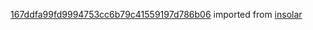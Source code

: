 [167ddfa99fd9994753cc6b79c41559197d786b06](https://github.com/insolar/insolar/commit/167ddfa99fd9994753cc6b79c41559197d786b06) imported from [insolar](https://github.com/insolar/insolar)
